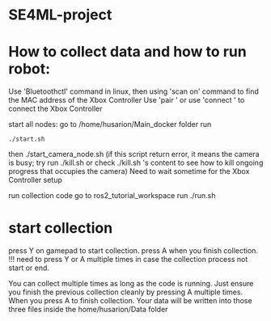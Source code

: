 # SE4ML-project
# How to collect data and how to run robot:
Use 'Bluetoothctl' command in linux, then using 'scan on' command to find the MAC address of the Xbox Controller
Use 'pair <MAC address>' or use 'connect <Mac addresss>' to connect the Xbox Controller

start all nodes:
go to /home/husarion/Main_docker folder run 
```
./start.sh
```
then  ./start_camera_node.sh    (if this script return error, it means the camera is busy; try run ./kill.sh or check ./kill.sh 's content to see how to kill ongoing progress that occupies the camera)
Need to wait sometime for the Xbox Controller setup

run collection code
go to ros2_tutorial_workspace 
run  ./run.sh

# start collection
press Y on gamepad to start collection.
press A when you finish collection.
!!! need to press Y or A multiple times in case the collection process not start or end.

You can collect multiple times as long as the code is running. Just
ensure you finish the previous collection cleanly by pressing A multiple times.
When you press A to finish collection. Your data will be written into those three files inside the home/husarion/Data folder
